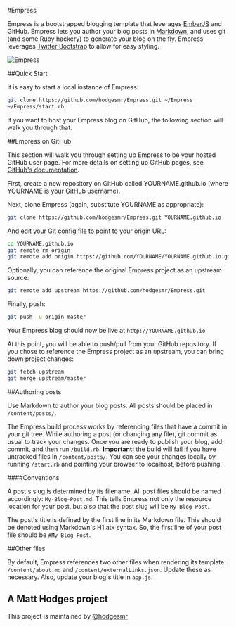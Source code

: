 #Empress

Empress is a bootstrapped blogging template that leverages [EmberJS](http://emberjs.com/) and GitHub. Empress lets you author your blog posts in [Markdown](http://daringfireball.net/projects/markdown/syntax), and uses git (and some Ruby hackery) to generate your blog on the fly. Empress leverages [Twitter Bootstrap](http://twitter.github.io/bootstrap/) to allow for easy styling.

![Empress](https://raw.github.com/hodgesmr/Empress/master/content/images/empress-screenshot.png "Empress")

##Quick Start

It is easy to start a local instance of Empress:

```sh
git clone https://github.com/hodgesmr/Empress.git ~/Empress
~/Empress/start.rb
```

If you want to host your Empress blog on GitHub, the following section will walk you through that.

##Empress on GitHub

This section will walk you through setting up Empress to be your hosted GitHub user page. For more details on setting up GitHub pages, see [GitHub's documentation](https://help.github.com/categories/20/articles).

First, create a new repository on GitHub called YOURNAME.github.io (where YOURNAME is your GitHub username).

Next, clone Empress (again, substitute YOURNAME as appropriate):

```sh
git clone https://github.com/hodgesmr/Empress.git YOURNAME.github.io
```
And edit your Git config file to point to your origin URL:

```sh
cd YOURNAME.github.io
git remote rm origin
git remote add origin https://github.com/YOURNAME/YOURNAME.github.io.git
```

Optionally, you can reference the original Empress project as an upstream source:

```sh
git remote add upstream https://github.com/hodgesmr/Empress.git
```

Finally, push:
```sh
git push -u origin master
```

Your Empress blog should now be live at `http://YOURNAME.github.io`

At this point, you will be able to push/pull from your GitHub repository. If you chose to reference the Empress project as an upstream, you can bring down project changes:
```sh
git fetch upstream
git merge upstream/master
```

##Authoring posts

Use Markdown to author your blog posts. All posts should be placed in `/content/posts/`.

The Empress build process works by referencing files that have a commit in your git tree. While authoring a post (or changing any file), git commit as usual to track your changes. Once you are ready to publish your blog, add, commit, and then run `/build.rb`. **Important:** the build will fail if you have untracked files in `/content/posts/`. You can see your changes locally by running `/start.rb` and pointing your browser to localhost, before pushing.

####Conventions

A post's slug is determined by its filename. All post files should be named accordingly: `My-Blog-Post.md`. This tells Empress not only the resource location for your post, but also that the post slug will be `My-Blog-Post`.

The post's title is defined by the first line in its Markdown file. This should be denoted using Markdown's H1 atx syntax. So, the first line of your post file should be `#My Blog Post`.

##Other files

By default, Empress references two other files when rendering its template: `/content/about.md` and `/content/externalLinks.json`. Update these as necessary. Also, update your blog's title in `app.js`.

## A Matt Hodges project

This project is maintained by [@hodgesmr](http://twitter.com/hodgesmr)


